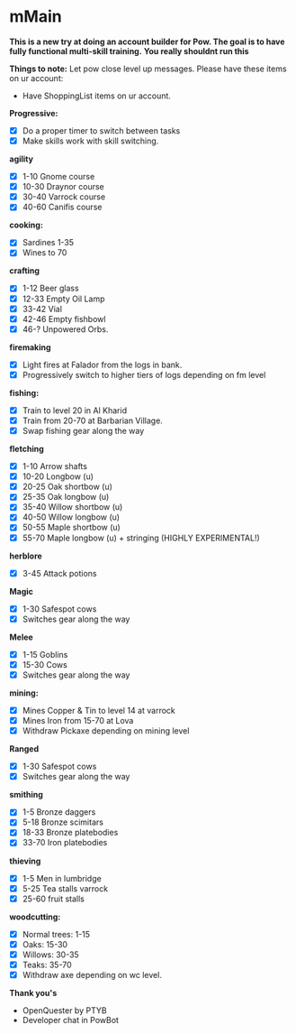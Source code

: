 # mMain
**This is a new try at doing an account builder for Pow. The goal is to have fully functional multi-skill training.**
**You really shouldnt run this**

**Things to note:**
Let pow close level up messages. Please have these items on ur account:
- Have ShoppingList items on ur account.

**Progressive:**
- [X] Do a proper timer to switch between tasks
- [X] Make skills work with skill switching.

**agility**
- [X] 1-10 Gnome course
- [X] 10-30 Draynor course
- [X] 30-40 Varrock course
- [X] 40-60 Canifis course

**cooking:**
- [X] Sardines 1-35
- [X] Wines to 70

**crafting**
- [X] 1-12 Beer glass
- [X] 12-33 Empty Oil Lamp
- [X] 33-42 Vial
- [X] 42-46 Empty fishbowl
- [X] 46-? Unpowered Orbs.

**firemaking**
- [X] Light fires at Falador from the logs in bank.
- [X] Progressively switch to higher tiers of logs depending on fm level

**fishing:**
- [X] Train to level 20 in Al Kharid
- [X] Train from 20-70 at Barbarian Village.
- [X] Swap fishing gear along the way

**fletching**
- [X] 1-10 Arrow shafts
- [X] 10-20 Longbow (u)
- [X] 20-25 Oak shortbow (u)
- [X] 25-35 Oak longbow (u)
- [X] 35-40 Willow shortbow (u)
- [X] 40-50 Willow longbow (u)
- [X] 50-55 Maple shortbow (u)
- [X] 55-70 Maple longbow (u) + stringing (HIGHLY EXPERIMENTAL!)

**herblore**
- [X] 3-45 Attack potions

**Magic**
- [X] 1-30 Safespot cows
- [X] Switches gear along the way

**Melee**
- [X] 1-15 Goblins
- [X] 15-30 Cows
- [X] Switches gear along the way

**mining:**
- [X] Mines Copper & Tin to level 14 at varrock
- [X] Mines Iron from 15-70 at Lova
- [X] Withdraw Pickaxe depending on mining level

**Ranged**
- [X] 1-30 Safespot cows
- [X] Switches gear along the way

**smithing**
- [X] 1-5 Bronze daggers
- [X] 5-18 Bronze scimitars
- [X] 18-33 Bronze platebodies
- [X] 33-70 Iron platebodies

**thieving**
- [X] 1-5 Men in lumbridge
- [X] 5-25 Tea stalls varrock
- [X] 25-60 fruit stalls

**woodcutting:**
- [X] Normal trees: 1-15
- [X] Oaks: 15-30
- [X] Willows: 30-35
- [X] Teaks: 35-70
- [X] Withdraw axe depending on wc level.

**Thank you's** 
- OpenQuester by PTYB
- Developer chat in PowBot